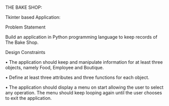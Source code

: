 THE BAKE SHOP:

Tkinter based Application:

Problem Statement	

Build an application in Python programming language to keep records of The Bake Shop. 

Design Constraints 

•	The application should keep and manipulate information for at least three objects, namely Food, Employee and Boutique. 

•	Define at least three attributes and three functions for each object. 

•	The application should display a menu on start allowing the user to select any operation. The menu should keep looping again until the user chooses to exit the application. 
